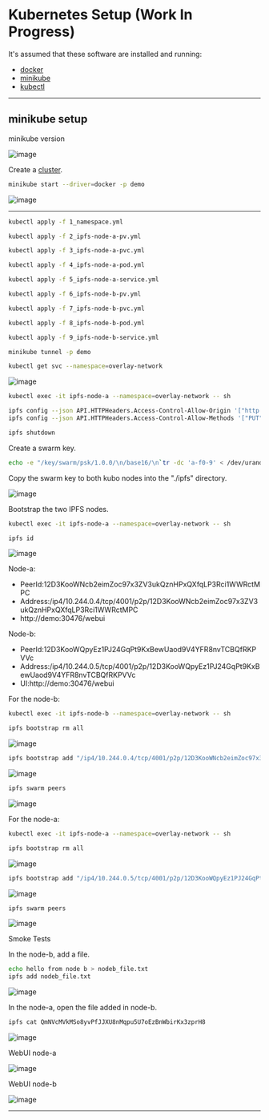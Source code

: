 # Kubernetes Setup (Work In Progress)
It's assumed that these software are installed and running:

<ul>
  <li><a href="https://docs.docker.com/engine/install/ubuntu/" target="_blank">docker</a></li>
  <li><a href="https://minikube.sigs.k8s.io/docs/start/" target="_blank">minikube</a></li>
  <li><a href="https://kubernetes.io/docs/tasks/tools/install-kubectl-linux/" target="_blank">kubectl</a></li>
</ul>
<hr>

## minikube setup

minikube version

![image](https://user-images.githubusercontent.com/76512851/222912565-1742b8a7-2b23-45f2-9007-bb1ade990be1.png)

Create a [cluster](https://minikube.sigs.k8s.io/docs/commands/profile/).
```bash
minikube start --driver=docker -p demo
```
![image](https://user-images.githubusercontent.com/76512851/222913292-c33b7a20-b00f-49f8-a8df-3bca70837d51.png)

<hr>

```bash
kubectl apply -f 1_namespace.yml
```

```bash
kubectl apply -f 2_ipfs-node-a-pv.yml
```

```bash
kubectl apply -f 3_ipfs-node-a-pvc.yml
```

```bash
kubectl apply -f 4_ipfs-node-a-pod.yml
```

```bash
kubectl apply -f 5_ipfs-node-a-service.yml
```

```bash
kubectl apply -f 6_ipfs-node-b-pv.yml

```

```bash
kubectl apply -f 7_ipfs-node-b-pvc.yml

```

```bash
kubectl apply -f 8_ipfs-node-b-pod.yml
```

```bash
kubectl apply -f 9_ipfs-node-b-service.yml
```

```bash
minikube tunnel -p demo
```

```bash
kubectl get svc --namespace=overlay-network
```

![image](https://user-images.githubusercontent.com/76512851/232242406-bc796349-c4e3-44d4-a760-6978c68be56a.png)

```bash
kubectl exec -it ipfs-node-a --namespace=overlay-network -- sh
```

```bash
ipfs config --json API.HTTPHeaders.Access-Control-Allow-Origin '["http://demo:30385", "http://localhost:3000", "http://127.0.0.1:5001", "https://webui.ipfs.io"]'
ipfs config --json API.HTTPHeaders.Access-Control-Allow-Methods '["PUT", "POST"]'
```

```bash
ipfs shutdown
```

Create a swarm key.

```bash
echo -e "/key/swarm/psk/1.0.0/\n/base16/\n`tr -dc 'a-f0-9' < /dev/urandom | head -c64`" > swarm.key
```

Copy the swarm key to both kubo nodes into the "./ipfs" directory.

![image](https://user-images.githubusercontent.com/76512851/232326721-590c47ed-9b17-4190-abe2-d018a644b1ba.png)


Bootstrap the two IPFS nodes.

```bash
kubectl exec -it ipfs-node-a --namespace=overlay-network -- sh
```

```bash
ipfs id
```

![image](https://user-images.githubusercontent.com/76512851/232327266-9c5bea85-d3e4-4623-ab5a-75fe48f011b7.png)

Node-a:
<ul>
  <li>PeerId:12D3KooWNcb2eimZoc97x3ZV3ukQznHPxQXfqLP3Rci1WWRctMPC</li>
  <li>Address:/ip4/10.244.0.4/tcp/4001/p2p/12D3KooWNcb2eimZoc97x3ZV3ukQznHPxQXfqLP3Rci1WWRctMPC</li>
  <li>http://demo:30476/webui</li>
</ul>

Node-b:
<ul>
  <li>PeerId:12D3KooWQpyEz1PJ24GqPt9KxBewUaod9V4YFR8nvTCBQfRKPVVc</li>
  <li>Address:/ip4/10.244.0.5/tcp/4001/p2p/12D3KooWQpyEz1PJ24GqPt9KxBewUaod9V4YFR8nvTCBQfRKPVVc</li>
  <li>UI:http://demo:30476/webui</li>
</ul>

For the node-b:

```bash
kubectl exec -it ipfs-node-b --namespace=overlay-network -- sh
```

```bash
ipfs bootstrap rm all 
```

![image](https://user-images.githubusercontent.com/76512851/232328993-b655c567-36b8-4acd-838c-998d0730937c.png)

```bash
ipfs bootstrap add "/ip4/10.244.0.4/tcp/4001/p2p/12D3KooWNcb2eimZoc97x3ZV3ukQznHPxQXfqLP3Rci1WWRctMPC"
```

![image](https://user-images.githubusercontent.com/76512851/232329079-bbd20030-43d6-4875-a38e-0801998589dd.png)

```bash
ipfs swarm peers
```

![image](https://user-images.githubusercontent.com/76512851/232330410-65fa9b32-cc0c-4545-bb46-8d8c1ee26b85.png)

For the node-a:

```bash
kubectl exec -it ipfs-node-a --namespace=overlay-network -- sh
```

```bash
ipfs bootstrap rm all 
```

![image](https://user-images.githubusercontent.com/76512851/232328993-b655c567-36b8-4acd-838c-998d0730937c.png)

```bash
ipfs bootstrap add "/ip4/10.244.0.5/tcp/4001/p2p/12D3KooWQpyEz1PJ24GqPt9KxBewUaod9V4YFR8nvTCBQfRKPVVc"
```
![image](https://user-images.githubusercontent.com/76512851/232329420-082bb63f-ce08-4f4e-864b-f7298ccdea94.png)

```bash
ipfs swarm peers
```

![image](https://user-images.githubusercontent.com/76512851/232330338-968b2858-a046-45b7-91da-27c15de129fc.png)

Smoke Tests

In the node-b, add a file.

```bash
echo hello from node b > nodeb_file.txt
ipfs add nodeb_file.txt
```

![image](https://user-images.githubusercontent.com/76512851/232331654-1062808b-f1d1-401a-9a7f-159eafbd44a3.png)

In the node-a, open the file added in node-b.

```bash
ipfs cat QmNVcMVkMSo8yvPfJJXU8nMqpu5U7oEzBnWbirKx3zprH8
```

![image](https://user-images.githubusercontent.com/76512851/232331785-5dac16cd-3152-4837-94bc-5dee8cb2985e.png)

WebUI node-a

![image](https://user-images.githubusercontent.com/76512851/232331896-77f18f34-be45-41d4-8448-3662968e0936.png)

WebUI node-b

![image](https://user-images.githubusercontent.com/76512851/232331956-1d1f22be-402a-4eba-8809-7ba2584b4a5a.png)


<hr>


